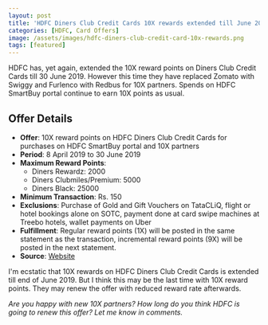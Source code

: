 ```yaml
---
layout: post
title: 'HDFC Diners Club Credit Cards 10X rewards extended till June 2019'
categories: [HDFC, Card Offers]
image: /assets/images/hdfc-diners-club-credit-card-10x-rewards.png
tags: [featured]
---
```


HDFC has, yet again, extended the 10X reward points on Diners Club Credit Cards till 30 June 2019. However this time they have replaced Zomato with Swiggy and Furlenco with Redbus for 10X partners. Spends on HDFC SmartBuy portal continue to earn 10X points as usual.

## Offer Details

- **Offer**: 10X reward points on HDFC Diners Club Credit Cards for purchases on HDFC SmartBuy portal and 10X partners
- **Period**: 8 April 2019 to 30 June 2019
- **Maximum Reward Points**:
  - Diners Rewardz: 2000
  - Diners Clubmiles/Premium: 5000
  - Diners Black: 25000
- **Minimum Transaction**: Rs. 150
- **Exclusions**: Purchase of Gold and Gift Vouchers on TataCLiQ, flight or hotel bookings alone on SOTC, payment done at card swipe machines at Treebo hotels, wallet payments on Uber
- **Fulfillment**: Regular reward points (1X) will be posted in the same statement as the transaction, incremental reward points (9X) will be posted in the next statement.
- **Source**: [Website](https://www.hdfcbankdinersclub.com/privilege)

I'm ecstatic that 10X rewards on HDFC Diners Club Credit Cards is extended till end of June 2019. But I think this may be the last time with 10X reward points. They may renew the offer with reduced reward rate afterwards.

_Are you happy with new 10X partners? How long do you think HDFC is going to renew this offer? Let me know in comments._
